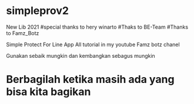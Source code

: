 # simpleprov2
New Lib 2021
#special thanks to hery winarto
#Thaks to BE-Team
#Thanks to Famz_Botz

Simple Protect For Line App
All tutorial in my youtube Famz botz chanel


Gunakan sebaik mungkin
 dan kembangkan sebagus mungkin

# Berbagilah ketika masih ada yang bisa kita bagikan #
